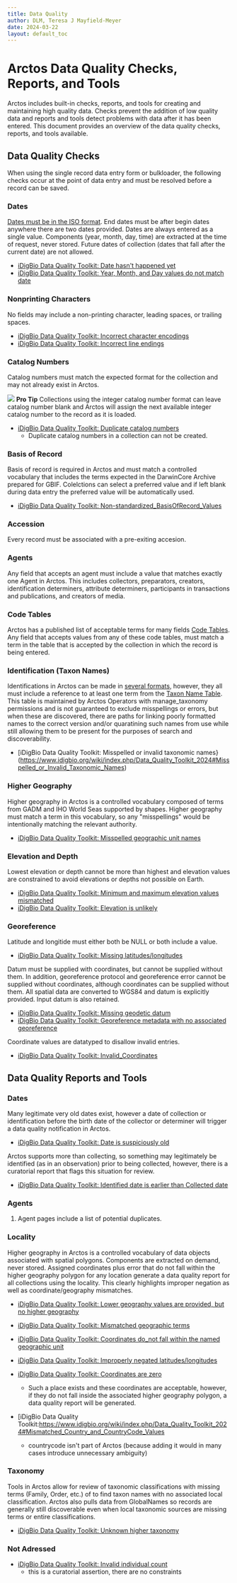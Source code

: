 ```yaml
---
title: Data Quality
author: DLM, Teresa J Mayfield-Meyer
date: 2024-03-22
layout: default_toc
---
```


# Arctos Data Quality Checks, Reports, and Tools

Arctos includes built-in checks, reports, and tools for creating and maintaining high quality data. Checks prevent the addition of low quality data and reports and tools detect problems with data after it has been entered. This document provides an overview of the data quality checks, reports, and tools available.

## Data Quality Checks

When using the single record data entry form or bulkloader, the following checks occur at the point of data entry and must be resolved before a record can be saved.

### Dates
[Dates must be in the ISO format](https://handbook.arctosdb.org/documentation/dates.html). End dates must be after begin dates anywhere there are two dates provided. Dates are always entered as a single value. Components (year, month, day, time) are extracted at the time of request, never stored. Future dates of collection (dates that fall after the current date) are not allowed.

* [iDigBio Data Quality Toolkit: Date hasn't happened yet](https://www.idigbio.org/wiki/index.php/Data_Quality_Toolkit_2024#Date_Hasn't_Happened_Yet)
* [iDigBio Data Quality Toolkit: Year, Month, and Day values do not match date](https://www.idigbio.org/wiki/index.php/Data_Quality_Toolkit_2024#Year,_Month,_and_Day_Values_Do_Not_Match_Date)
   
### Nonprinting Characters
No fields may include a non-printing character, leading spaces, or trailing spaces.

* [iDigBio Data Quality Toolkit: Incorrect character encodings](https://www.idigbio.org/wiki/index.php/Data_Quality_Toolkit_2024#Incorrect_Character_Encodings)
* [iDigBio Data Quality Toolkit: Incorrect line endings](https://www.idigbio.org/wiki/index.php/Data_Quality_Toolkit_2024#Incorrect_Line_Endings)

### Catalog Numbers
Catalog numbers must match the expected format for the collection and may not already exist in Arctos.

![](https://raw.Githubusercontent.com/ArctosDB/documentation-wiki/gh-pages/tutorial_images/Bear%20Pro.jpg) **Pro Tip**
Collections using the integer catalog number format can leave catalog number blank and Arctos will assign the next available integer catalog number to the record as it is loaded.

* [iDigBio Data Quality Toolkit: Duplicate catalog numbers](https://www.idigbio.org/wiki/index.php/Data_Quality_Toolkit_2024#Duplicate_Catalog_Numbers)
   * Duplicate catalog numbers in a collection can not be created.

### Basis of Record
Basis of record is required in Arctos and must match a controlled vocabulary that includes the terms expected in the DarwinCore Archive prepared for GBIF. Colelctions can select a preferred value and if left blank during data entry the preferred value will be automatically used.

* [iDigBio Data Quality Toolkit: Non-standardized_BasisOfRecord_Values](https://www.idigbio.org/wiki/index.php/Data_Quality_Toolkit_2024#Non-standardized_BasisOfRecord_Values)

### Accession
Every record must be associated with a pre-exiting accesion. 

### Agents
Any field that accepts an agent must include a value that matches exactly one Agent in Arctos. This includes collectors, preparators, creators, identification determiners, attribute determiners, participants in transactions and publications, and creators of media.

### Code Tables
Arctos has a published list of acceptable terms for many fields [Code Tables](https://arctos.database.museum/info/ctDocumentation.cfm). Any field that accepts values from any of these code tables, must match a term in the table that is accepted by the collection in which the record is being entered.

### Identification (Taxon Names)
Identifications in Arctos can be made in [several formats](https://arctos.database.museum/info/ctDocumentation.cfm?table=cttaxa_formula), however, they all must include a reference to at least one term from the [Taxon Name Table](https://arctos.database.museum/taxonomy.cfm). This table is maintained by Arctos Operators with manage_taxonomy permissions and is not guaranteed to exclude misspellings or errors, but when these are discovered, there are paths for linking poorly formatted names to the correct version and/or quaratining such names from use while still allowing them to be present for the purposes of search and discoverability.

* [iDigBio Data Quality Toolkit: Misspelled or invalid taxonomic names}(https://www.idigbio.org/wiki/index.php/Data_Quality_Toolkit_2024#Misspelled_or_Invalid_Taxonomic_Names)

### Higher Geography
Higher geography in Arctos is a controlled vocabulary composed of terms from GADM and IHO World Seas supported by shapes. Higher geography must match a term in this vocabulary, so any "misspellings" would be intentionally matching the relevant authority.

* [iDigBio Data Quality Toolkit: Misspelled geographic unit names](https://www.idigbio.org/wiki/index.php/Data_Quality_Toolkit_2024#Misspelled_Geographic_Unit_Names)

### Elevation and Depth
Lowest elevation or depth cannot be more than highest and elevation values are constrained to avoid elevations or depths not possible on Earth.

* [iDigBio Data Quality Toolkit: Minimum and maximum elevation values mismatched](https://www.idigbio.org/wiki/index.php/Data_Quality_Toolkit_2024#Minimum_and_Maximum_Elevation_Values_Mismatched)
* [iDigBio Data Quality Toolkit: Elevation is unlikely](https://www.idigbio.org/wiki/index.php/Data_Quality_Toolkit_2024#Elevation_is_Unlikely)

### Georeference
Latitude and longitide must either both be NULL or both include a value.

* [iDigBio Data Quality Toolkit: Missing latitudes/longitudes](https://www.idigbio.org/wiki/index.php/Data_Quality_Toolkit_2024#Missing_Latitudes/Longitudes)

Datum must be supplied with coordinates, but cannot be supplied without them. In addition, georeference protocol and georeference error cannot be supplied without coordinates, although coordinates can be supplied without them. All spatial data are converted to WGS84 and datum is explicitly provided. Input datum is also retained.

* [iDigBio Data Quality Toolkit: Missing geodetic datum](https://www.idigbio.org/wiki/index.php/Data_Quality_Toolkit_2024#Missing_Geodetic_Datum)
* [iDigBio Data Quality Toolkit: Georeference metadata with no associated georeference](https://www.idigbio.org/wiki/index.php/Data_Quality_Toolkit_2024#Georeference_Metadata_with_no_Associated_Georeference)

Coordinate values are datatyped to disallow invalid entries. 

* [iDigBio Data Quality Toolkit: Invalid_Coordinates](https://www.idigbio.org/wiki/index.php/Data_Quality_Toolkit_2024#Invalid_Coordinates)

## Data Quality Reports and Tools

### Dates
Many legitimate very old dates exist, however a date of collection or identification before the birth date of the collector or determiner will trigger a data quality notification in Arctos.

* [iDigBio Data Quality Toolkit: Date is suspiciously old](https://www.idigbio.org/wiki/index.php/Data_Quality_Toolkit_2024#Date_is_Suspiciously_Old)

Arctos supports more than collecting, so something may legitimately be identified (as in an observation) prior to being collected, however, there is a curatorial report that flags this situation for review.

* [iDigBio Data Quality Toolkit: Identified date is earlier than Collected date](https://www.idigbio.org/wiki/index.php/Data_Quality_Toolkit_2024#Identified_Date_Earlier_than_Collected_Date)


### Agents
1. Agent pages include a list of potential duplicates.

### Locality

Higher geography in Arctos is a controlled vocabulary of data objects associated with spatial polygons. Components are extracted on demand, never stored. Assigned coordinates plus error that do not fall within the higher geography polygon for any location generate a data quality report for all collections using the locality. This clearly highlights improper negation as well as coordinate/geography mismatches.

* [iDigBio Data Quality Toolkit: Lower geography values are provided, but no higher geography](https://www.idigbio.org/wiki/index.php/Data_Quality_Toolkit_2024#Lower_Geography_Values_are_Provided,_but_No_Higher_Geography)
* [iDigBio Data Quality Toolkit: Mismatched geographic terms](https://www.idigbio.org/wiki/index.php/Data_Quality_Toolkit_2024#Mismatched_Geographic_Terms)
* [iDigBio Data Quality Toolkit: Coordinates do_not fall within the named geographic unit](https://www.idigbio.org/wiki/index.php/Data_Quality_Toolkit_2024#Coordinates_Do_Not_Fall_Within_Named_Geographic_Unit)
* [iDigBio Data Quality Toolkit: Improperly negated latitudes/longitudes](https://www.idigbio.org/wiki/index.php/Data_Quality_Toolkit_2024#Improperly_Negated_Latitudes/Longitudes)
* [iDigBio Data Quality Toolkit: Coordinates are zero](https://www.idigbio.org/wiki/index.php/Data_Quality_Toolkit_2024#Coordinates_are_Zero)
    * Such a place exists and these coordinates are acceptable, however, if they do not fall inside the associated higher geography polygon, a data quality report will be generated.



* [iDigBio Data Quality Toolkit:https://www.idigbio.org/wiki/index.php/Data_Quality_Toolkit_2024#Mismatched_Country_and_CountryCode_Values
    * countrycode isn't part of Arctos (because adding it would in many cases introduce unnecessary ambiguity)

### Taxonomy

Tools in Arctos allow for review of taxonomic classifications with missing terms (Family, Order, etc.) of to find taxon names with no associated local classification. Arctos also pulls data from GlobalNames so records are generally still discoverable even when local taxonomic sources are missing terms or entire classifications.

* [iDigBio Data Quality Toolkit: Unknown higher taxonomy](https://www.idigbio.org/wiki/index.php/Data_Quality_Toolkit_2024#Unknown_Higher_Taxonomy)

### Not Adressed

* [iDigBio Data Quality Toolkit: Invalid individual count](https://www.idigbio.org/wiki/index.php/Data_Quality_Toolkit_2024#Invalid_Individual_Count)
    * this is a curatorial assertion, there are no constraints

